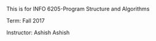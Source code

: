 This is for INFO 6205-Program Structure and Algorithms

Term: Fall 2017

Instructor: Ashish Ashish

